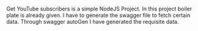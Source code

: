 Get YouTube subscribers is a simple NodeJS Project. In this project boiler plate is already given. I have to generate the swagger file to fetch certain data. Through swagger autoGen I have 
generated the requisite data.
